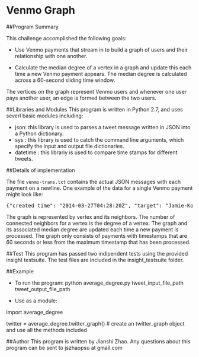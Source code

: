 # Venmo Graph

##Program Summary

This challenge accomplished the following goals:

- Use Venmo payments that stream in to build a  graph of users and their relationship with one another.

- Calculate the median degree of a vertex in a graph and update this each time a new Venmo payment appears. The median degree is calculated across a 60-second sliding time window.

The vertices on the graph represent Venmo users and whenever one user pays another user, an edge is formed between the two users.


##Libraries and Modules
This program is written in Python 2.7, and uses severl basic modules including:
- json: this library is used to parses a tweet message written in JSON into a Python dictionary.
- sys : this library is used to catch the command line arguments, which specify the input and output file dictionaries.
- datetime : this librariy is used to compare time stamps for different tweets.

##Details of implementation

The file `venmo-trans.txt` contains the actual JSON messages with each payment on a newline. One example of the data for a single Venmo payment might look like:

<pre>
{"created_time": "2014-03-27T04:28:20Z", "target": "Jamie-Korn", "actor": "Jordan-Gruber"}
</pre>

The graph is represented by vertex and its neighbors. The number of connected neighbors for a vertex is the degree of a vertex. The graph and its associated median degree are updated each time a new payment is processed. The graph only consists of payments with timestamps that are 60 seconds or less from the maximum timestamp that has been processed.

##Test
This program has passed two indipendent tests using the provided insight testsuite. The test files are included in the insight_testsuite folder.

##Example
- To run the program: 
python average_degree.py tweet_input_file_path tweet_output_file_path

- Use as a module:

import average_degree

twitter = average_degree.twitter_graph() # create an twitter_graph object and use all the methods included

##Author
This program is written by Jianshi Zhao.  Any questions about this program can be sent to jszhaopsu at gmail.com